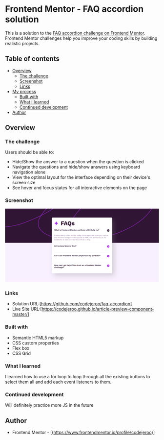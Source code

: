 # Frontend Mentor - FAQ accordion solution

This is a solution to the [FAQ accordion challenge on Frontend Mentor](https://www.frontendmentor.io/challenges/faq-accordion-wyfFdeBwBz). Frontend Mentor challenges help you improve your coding skills by building realistic projects. 

## Table of contents

- [Overview](#overview)
  - [The challenge](#the-challenge)
  - [Screenshot](#screenshot)
  - [Links](#links)
- [My process](#my-process)
  - [Built with](#built-with)
  - [What I learned](#what-i-learned)
  - [Continued development](#continued-development)
- [Author](#author)


## Overview

### The challenge

Users should be able to:

- Hide/Show the answer to a question when the question is clicked
- Navigate the questions and hide/show answers using keyboard navigation alone
- View the optimal layout for the interface depending on their device's screen size
- See hover and focus states for all interactive elements on the page

### Screenshot

![](./screenshot.png)

### Links

- Solution URL:[https://github.com/codejeroo/faq-accordion]
- Live Site URL:[https://codejeroo.github.io/article-preview-component-master/]


### Built with

- Semantic HTML5 markup
- CSS custom properties
- Flex box
- CSS Grid

### What I learned
I learned how  to use a for loop to loop through all the existing buttons to select them all and add each event listeners to them.

### Continued development
Will definitely practice more JS in the future
## Author
- Frontend Mentor - [(https://www.frontendmentor.io/profile/codejeroo)]